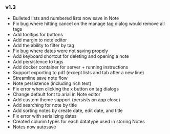 ### v1.3
- Bulleted lists and numbered lists now save in Note
- Fix bug where hitting cancel on the manage tag dialog would remove all tags
- Add tooltips for buttons
- Add margin to note editor
- Add the ability to filter by tag
- Fix bug where dates were not saving propely 
- Add keyboard shortcut for deleting and opening a note
- Add persistence to tags
- Add docker container for server + running instructions
- Support exporting to pdf (except lists and tab after a new line)
- Streamline save note flow
- Note persistence (including rich text)
- Fix error when clicking the x button on tag dialogs
- Change default font to arial in Note editor
- Add custom theme support (persists on app close)
- Add searching for note by title
- Add sorting notes by create date, edit date, and title
- Fix error with serializing dates
- Created column types for each datatype used in storing Notes 
- Notes now autosave